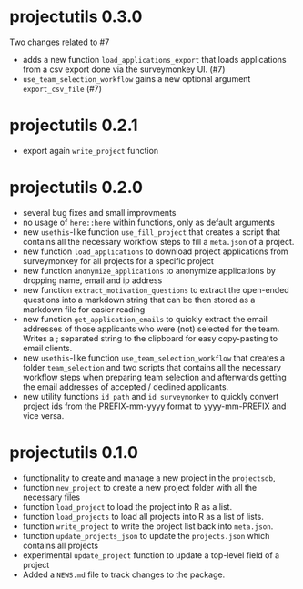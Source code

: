 # projectutils 0.3.0
Two changes related to #7 
- adds a new function `load_applications_export` that loads applications from a csv export done via the surveymonkey UI.  (#7)
- `use_team_selection_workflow` gains a new optional argument `export_csv_file` (#7) 
 
# projectutils 0.2.1
* export again `write_project` function

# projectutils 0.2.0
* several bug fixes and small improvments
* no usage of `here::here` within functions, only as default arguments
* new `usethis`-like function `use_fill_project` that creates a script that contains all the necessary workflow steps to fill a `meta.json` of a project.
* new function `load_applications` to download project applications from surveymonkey for all projects for a specific project 
* new function `anonymize_applications` to anonymize applications by dropping name, email and ip address
* new function `extract_motivation_questions` to extract the open-ended questions into a markdown string that can be then stored as a markdown file for easier reading
* new function `get_application_emails` to quickly extract the email addresses of those applicants who were (not) selected for the team. Writes a ; separated string to the clipboard for easy copy-pasting to email clients.
* new `usethis`-like function `use_team_selection_workflow` that creates a folder `team_selection` and two scripts that contains all the necessary workflow steps when preparing team selection and afterwards getting the email addresses of accepted / declined applicants.
* new utility functions `id_path` and `id_surveymonkey` to quickly convert project ids from the PREFIX-mm-yyyy format to yyyy-mm-PREFIX and vice versa. 

# projectutils 0.1.0
* functionality to create and manage a new project in the `projectsdb`, 
* function `new_project` to create a new project folder with all the necessary files
* function `load_project` to load the project into R as a list. 
* function `load_projects` to load all projects into R as a list of lists.
* function `write_project` to write the project list back into `meta.json`.
* function `update_projects_json` to update the `projects.json` which contains all projects
* experimental `update_project` function to update a top-level field of a project
* Added a `NEWS.md` file to track changes to the package.
